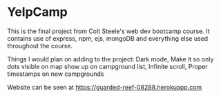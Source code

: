 # YelpCamp

This is the final project from Colt Steele's web dev bootcamp course. It contains use of express, npm, ejs, mongoDB and everything else used throughout the course.

Things I would plan on adding to the project: Dark mode, 
Make it so only dots visible on map show up on campground list, 
Infinite scroll, 
Proper timestamps on new campgrounds

Website can be seen at https://guarded-reef-08288.herokuapp.com
